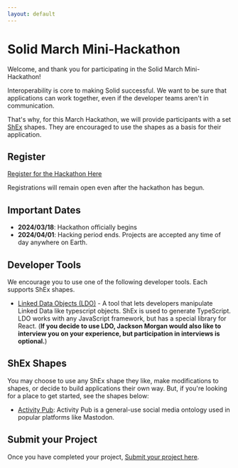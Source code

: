 ```yaml
---
layout: default
---
```


# Solid March Mini-Hackathon 

Welcome, and thank you for participating in the Solid March Mini-Hackathon!

Interoperability is core to making Solid successful. We want to be sure that applications can work together, even if the developer teams aren't in communication.

That's why, for this March Hackathon, we will provide participants with a set [ShEx](https://shex.io) shapes. They are encouraged to use the shapes as a basis for their application.

## Register

[Register for the Hackathon Here](https://docs.google.com/forms/d/e/1FAIpQLScJgFk2eH-U1UoeRFgtsRFDpRQhTFZdYhCFeirdtEZrpUNXnQ/viewform?usp=sf_link)

Registrations will remain open even after the hackathon has begun.

## Important Dates

 - __2024/03/18__: Hackathon officially begins
 - __2024/04/01__: Hacking period ends. Projects are accepted any time of day anywhere on Earth.

## Developer Tools

We encourage you to use one of the following developer tools. Each supports ShEx shapes.

 - [Linked Data Objects (LDO)](https://ldo.js.org) - A tool that lets developers manipulate Linked Data like typescript objects. ShEx is used to generate TypeScript. LDO works with any JavaScript framework, but has a special library for React. (__If you decide to use LDO, Jackson Morgan would also like to interview you on your experience, but participation in interviews is optional.__)

## ShEx Shapes

You may choose to use any ShEx shape they like, make modifications to shapes, or decide to build applications their own way. But, if you're looking for a place to get started, see the shapes below:

 - [Activity Pub](./shex/activity-pub.shex): Activity Pub is a general-use social media ontology used in popular platforms like Mastodon.

## Submit your Project

Once you have completed your project, [Submit your project here](https://docs.google.com/forms/d/e/1FAIpQLSdbFQuJj7a00ez7V5wGAXd40-WjmO3q1rJ5lvA9D2uXowkCMA/viewform?usp=sf_link).
